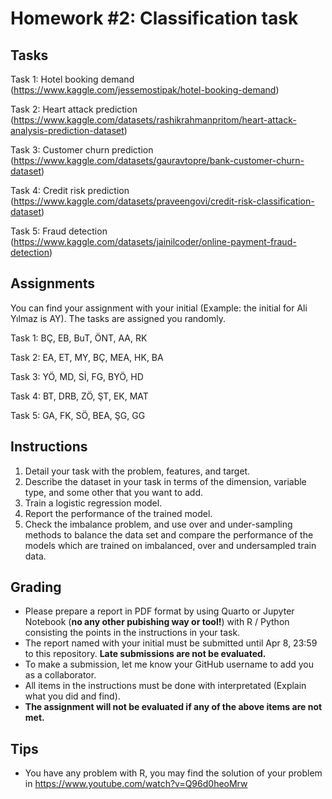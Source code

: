# Homework #2: Classification task

## Tasks

Task 1: Hotel booking demand (https://www.kaggle.com/jessemostipak/hotel-booking-demand)

Task 2: Heart attack prediction (https://www.kaggle.com/datasets/rashikrahmanpritom/heart-attack-analysis-prediction-dataset)

Task 3: Customer churn prediction (https://www.kaggle.com/datasets/gauravtopre/bank-customer-churn-dataset)

Task 4: Credit risk prediction (https://www.kaggle.com/datasets/praveengovi/credit-risk-classification-dataset)

Task 5: Fraud detection (https://www.kaggle.com/datasets/jainilcoder/online-payment-fraud-detection)

## Assignments

You can find your assignment with your initial (Example: the initial for Ali Yılmaz is AY). The tasks are assigned you randomly. 

Task 1: BÇ, EB, BuT, ÖNT, AA, RK

Task 2: EA, ET, MY, BÇ, MEA, HK, BA

Task 3: YÖ, MD, Sİ, FG, BYÖ, HD

Task 4: BT, DRB, ZÖ, ŞT, EK, MAT

Task 5: GA, FK, SÖ, BEA, ŞG, GG


## Instructions

1. Detail your task with the problem, features, and target. 
2. Describe the dataset in your task in terms of the dimension, variable type, and some other that you want to add.
3. Train a logistic regression model.
4. Report the performance of the trained model.
5. Check the imbalance problem, and use over and under-sampling methods to balance the data set and compare the performance of the models which are trained on imbalanced, over and undersampled train data. 


## Grading

* Please prepare a report in PDF format by using Quarto or Jupyter Notebook (**no any other pubishing way or tool!**)  with R / Python consisting the points in the instructions in your task.
* The report named with your initial must be submitted until Apr 8, 23:59 to this repository. **Late submissions are not be evaluated.**
* To make a submission, let me know your GitHub username to add you as a collaborator.
* All items in the instructions must be done with interpretated (Explain what you did and find). 
* **The assignment will not be evaluated if any of the above items are not met.**


## Tips
    
* You have any problem with R, you may find the solution of your problem in https://www.youtube.com/watch?v=Q96d0heoMrw
